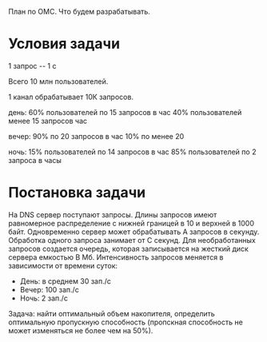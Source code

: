 План по ОМС. Что будем разрабатывать.

# Условия задачи

1 запрос -- 1 с

Всего 10 млн пользователей.

1 канал обрабатывает 10К запросов.

день: 60% пользователей по 15 запросов в час
      40% пользователей менее 15 запросов час <!--- сгенерить число -->
      
вечер: 90% по 20 запросов в час
       10% по менее 20 <!--- сгенерить число -->
       
ночь: 15% пользователей по 14 запросов в час
      85% пользователей по 2 запроса в часы

# Постановка задачи
На DNS сервер поступают запросы. Длины запросов имеют равномерное распределение с нижней границей
в 10 и верхней в 1000 байт. Одновременно сервер может обрабатывать A запросов в секунду. Обработка одного
запроса занимает от С секунд. Для необработанных запросов создается очередь, которая записывается
на жесткий диск сервера емкостью B Мб. Интенсивность запросов меняется в зависимости от времени суток:
- День: в среднем 30 зап./с
- Вечер: 100 зап./с
- Ночь: 2 зап./с

Задача: найти оптимальный объем накопителя, определить оптимальную пропускную способность (пропскная способность
не может изменяться не более чем на 50%).